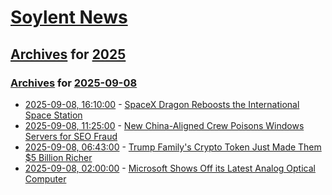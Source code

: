 # [Soylent News](../../../README.md)

## [Archives](../../index.md) for [2025](../index.md)

### [Archives](../../index.md) for [2025-09-08](index.md)

* [2025-09-08, 16:10:00](https://soylentnews.org/article.pl?sid=25/09/07/141204&from=rss) - [SpaceX Dragon Reboosts the International Space Station](https://soylentnews.org/article.pl?sid=25/09/07/141204&from=rss)
* [2025-09-08, 11:25:00](https://soylentnews.org/article.pl?sid=25/09/07/1358242&from=rss) - [New China-Aligned Crew Poisons Windows Servers for SEO Fraud](https://soylentnews.org/article.pl?sid=25/09/07/1358242&from=rss)
* [2025-09-08, 06:43:00](https://soylentnews.org/article.pl?sid=25/09/07/1352214&from=rss) - [Trump Family's Crypto Token Just Made Them $5 Billion Richer](https://soylentnews.org/article.pl?sid=25/09/07/1352214&from=rss)
* [2025-09-08, 02:00:00](https://soylentnews.org/article.pl?sid=25/09/07/0222253&from=rss) - [Microsoft Shows Off its Latest Analog Optical Computer](https://soylentnews.org/article.pl?sid=25/09/07/0222253&from=rss)
